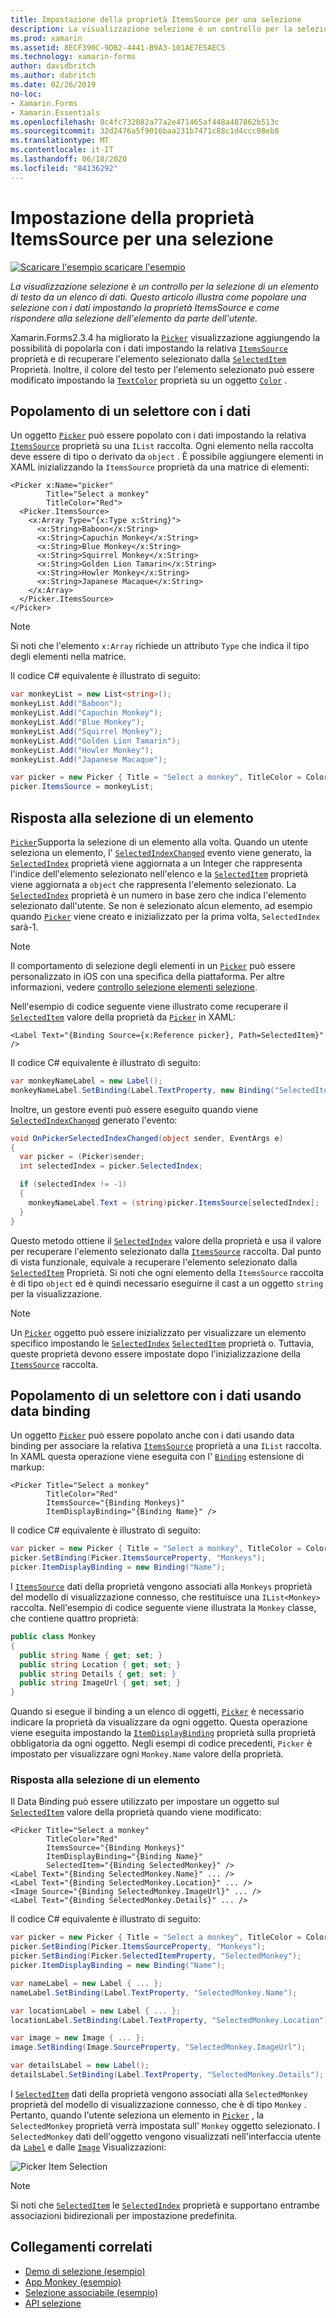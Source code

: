 ```yaml
---
title: Impostazione della proprietà ItemsSource per una selezione
description: La visualizzazione selezione è un controllo per la selezione di un elemento di testo da un elenco di dati. Questo articolo illustra come popolare una selezione con i dati impostando la proprietà ItemsSource e come rispondere alla selezione dell'elemento da parte dell'utente.
ms.prod: xamarin
ms.assetid: 8ECF390C-9DB2-4441-B9A3-101AE7E5AEC5
ms.technology: xamarin-forms
author: davidbritch
ms.author: dabritch
ms.date: 02/26/2019
no-loc:
- Xamarin.Forms
- Xamarin.Essentials
ms.openlocfilehash: 8c4fc732082a77a2e471465af448a487862b513c
ms.sourcegitcommit: 32d2476a5f9016baa231b7471c88c1d4ccc08eb8
ms.translationtype: MT
ms.contentlocale: it-IT
ms.lasthandoff: 06/18/2020
ms.locfileid: "84136292"
---
```

# <a name="setting-a-pickers-itemssource-property"></a>Impostazione della proprietà ItemsSource per una selezione

[![Scaricare ](~/media/shared/download.png) l'esempio scaricare l'esempio](https://docs.microsoft.com/samples/xamarin/xamarin-forms-samples/userinterface-monkeyapppicker)

_La visualizzazione selezione è un controllo per la selezione di un elemento di testo da un elenco di dati. Questo articolo illustra come popolare una selezione con i dati impostando la proprietà ItemsSource e come rispondere alla selezione dell'elemento da parte dell'utente._

Xamarin.Forms2.3.4 ha migliorato la [`Picker`](xref:Xamarin.Forms.Picker) visualizzazione aggiungendo la possibilità di popolarla con i dati impostando la relativa [`ItemsSource`](xref:Xamarin.Forms.Picker.ItemsSource) proprietà e di recuperare l'elemento selezionato dalla [`SelectedItem`](xref:Xamarin.Forms.Picker.SelectedItem) Proprietà. Inoltre, il colore del testo per l'elemento selezionato può essere modificato impostando la [`TextColor`](xref:Xamarin.Forms.Picker.TextColor) proprietà su un oggetto [`Color`](xref:Xamarin.Forms.Color) .

## <a name="populating-a-picker-with-data"></a>Popolamento di un selettore con i dati

Un oggetto [`Picker`](xref:Xamarin.Forms.Picker) può essere popolato con i dati impostando la relativa [`ItemsSource`](xref:Xamarin.Forms.Picker.ItemsSource) proprietà su una `IList` raccolta. Ogni elemento nella raccolta deve essere di tipo o derivato da `object` . È possibile aggiungere elementi in XAML inizializzando la `ItemsSource` proprietà da una matrice di elementi:

```xaml
<Picker x:Name="picker"
        Title="Select a monkey"
        TitleColor="Red">
  <Picker.ItemsSource>
    <x:Array Type="{x:Type x:String}">
      <x:String>Baboon</x:String>
      <x:String>Capuchin Monkey</x:String>
      <x:String>Blue Monkey</x:String>
      <x:String>Squirrel Monkey</x:String>
      <x:String>Golden Lion Tamarin</x:String>
      <x:String>Howler Monkey</x:String>
      <x:String>Japanese Macaque</x:String>
    </x:Array>
  </Picker.ItemsSource>
</Picker>
```

> [!NOTE]
> Si noti che l'elemento `x:Array` richiede un attributo `Type` che indica il tipo degli elementi nella matrice.

Il codice C# equivalente è illustrato di seguito:

```csharp
var monkeyList = new List<string>();
monkeyList.Add("Baboon");
monkeyList.Add("Capuchin Monkey");
monkeyList.Add("Blue Monkey");
monkeyList.Add("Squirrel Monkey");
monkeyList.Add("Golden Lion Tamarin");
monkeyList.Add("Howler Monkey");
monkeyList.Add("Japanese Macaque");

var picker = new Picker { Title = "Select a monkey", TitleColor = Color.Red };
picker.ItemsSource = monkeyList;
```

## <a name="responding-to-item-selection"></a>Risposta alla selezione di un elemento

[`Picker`](xref:Xamarin.Forms.Picker)Supporta la selezione di un elemento alla volta. Quando un utente seleziona un elemento, l' [`SelectedIndexChanged`](xref:Xamarin.Forms.Picker.SelectedIndexChanged) evento viene generato, la [`SelectedIndex`](xref:Xamarin.Forms.Picker.SelectedIndex) proprietà viene aggiornata a un Integer che rappresenta l'indice dell'elemento selezionato nell'elenco e la [`SelectedItem`](xref:Xamarin.Forms.Picker.SelectedItem) proprietà viene aggiornata a `object` che rappresenta l'elemento selezionato. La [`SelectedIndex`](xref:Xamarin.Forms.Picker.SelectedIndex) proprietà è un numero in base zero che indica l'elemento selezionato dall'utente. Se non è selezionato alcun elemento, ad esempio quando [`Picker`](xref:Xamarin.Forms.Picker) viene creato e inizializzato per la prima volta, `SelectedIndex` sarà-1.

> [!NOTE]
> Il comportamento di selezione degli elementi in un [`Picker`](xref:Xamarin.Forms.Picker) può essere personalizzato in iOS con una specifica della piattaforma. Per altre informazioni, vedere [controllo selezione elementi selezione](~/xamarin-forms/platform/ios/picker-selection.md).

Nell'esempio di codice seguente viene illustrato come recuperare il [`SelectedItem`](xref:Xamarin.Forms.Picker.SelectedItem) valore della proprietà da [`Picker`](xref:Xamarin.Forms.Picker) in XAML:

```xaml
<Label Text="{Binding Source={x:Reference picker}, Path=SelectedItem}" />
```

Il codice C# equivalente è illustrato di seguito:

```csharp
var monkeyNameLabel = new Label();
monkeyNameLabel.SetBinding(Label.TextProperty, new Binding("SelectedItem", source: picker));
```

Inoltre, un gestore eventi può essere eseguito quando viene [`SelectedIndexChanged`](xref:Xamarin.Forms.Picker.SelectedIndexChanged) generato l'evento:

```csharp
void OnPickerSelectedIndexChanged(object sender, EventArgs e)
{
  var picker = (Picker)sender;
  int selectedIndex = picker.SelectedIndex;

  if (selectedIndex != -1)
  {
    monkeyNameLabel.Text = (string)picker.ItemsSource[selectedIndex];
  }
}
```

Questo metodo ottiene il [`SelectedIndex`](xref:Xamarin.Forms.Picker.SelectedIndex) valore della proprietà e usa il valore per recuperare l'elemento selezionato dalla [`ItemsSource`](xref:Xamarin.Forms.Picker.ItemsSource) raccolta. Dal punto di vista funzionale, equivale a recuperare l'elemento selezionato dalla [`SelectedItem`](xref:Xamarin.Forms.Picker.SelectedItem) Proprietà. Si noti che ogni elemento della `ItemsSource` raccolta è di tipo `object` ed è quindi necessario eseguirne il cast a un oggetto `string` per la visualizzazione.

> [!NOTE]
> Un [`Picker`](xref:Xamarin.Forms.Picker) oggetto può essere inizializzato per visualizzare un elemento specifico impostando le [`SelectedIndex`](xref:Xamarin.Forms.Picker.SelectedIndex) [`SelectedItem`](xref:Xamarin.Forms.Picker.SelectedItem) proprietà o. Tuttavia, queste proprietà devono essere impostate dopo l'inizializzazione della [`ItemsSource`](xref:Xamarin.Forms.Picker.ItemsSource) raccolta.

## <a name="populating-a-picker-with-data-using-data-binding"></a>Popolamento di un selettore con i dati usando data binding

Un oggetto [`Picker`](xref:Xamarin.Forms.Picker) può essere popolato anche con i dati usando data binding per associare la relativa [`ItemsSource`](xref:Xamarin.Forms.Picker.ItemsSource) proprietà a una `IList` raccolta. In XAML questa operazione viene eseguita con l' [`Binding`](xref:Xamarin.Forms.Xaml.BindingExtension) estensione di markup:

```xaml
<Picker Title="Select a monkey"
        TitleColor="Red"
        ItemsSource="{Binding Monkeys}"
        ItemDisplayBinding="{Binding Name}" />
```

Il codice C# equivalente è illustrato di seguito:

```csharp
var picker = new Picker { Title = "Select a monkey", TitleColor = Color.Red };
picker.SetBinding(Picker.ItemsSourceProperty, "Monkeys");
picker.ItemDisplayBinding = new Binding("Name");
```

I [`ItemsSource`](xref:Xamarin.Forms.Picker.ItemsSource) dati della proprietà vengono associati alla `Monkeys` proprietà del modello di visualizzazione connesso, che restituisce una `IList<Monkey>` raccolta. Nell'esempio di codice seguente viene illustrata la `Monkey` classe, che contiene quattro proprietà:

```csharp
public class Monkey
{
  public string Name { get; set; }
  public string Location { get; set; }
  public string Details { get; set; }
  public string ImageUrl { get; set; }
}
```

Quando si esegue il binding a un elenco di oggetti, [`Picker`](xref:Xamarin.Forms.Picker) è necessario indicare la proprietà da visualizzare da ogni oggetto. Questa operazione viene eseguita impostando la [`ItemDisplayBinding`](xref:Xamarin.Forms.Picker.ItemDisplayBinding) proprietà sulla proprietà obbligatoria da ogni oggetto. Negli esempi di codice precedenti, `Picker` è impostato per visualizzare ogni `Monkey.Name` valore della proprietà.

### <a name="responding-to-item-selection"></a>Risposta alla selezione di un elemento

Il Data Binding può essere utilizzato per impostare un oggetto sul [`SelectedItem`](xref:Xamarin.Forms.Picker.SelectedItem) valore della proprietà quando viene modificato:

```xaml
<Picker Title="Select a monkey"
        TitleColor="Red"
        ItemsSource="{Binding Monkeys}"
        ItemDisplayBinding="{Binding Name}"
        SelectedItem="{Binding SelectedMonkey}" />
<Label Text="{Binding SelectedMonkey.Name}" ... />
<Label Text="{Binding SelectedMonkey.Location}" ... />
<Image Source="{Binding SelectedMonkey.ImageUrl}" ... />
<Label Text="{Binding SelectedMonkey.Details}" ... />
```

Il codice C# equivalente è illustrato di seguito:

```csharp
var picker = new Picker { Title = "Select a monkey", TitleColor = Color.Red };
picker.SetBinding(Picker.ItemsSourceProperty, "Monkeys");
picker.SetBinding(Picker.SelectedItemProperty, "SelectedMonkey");
picker.ItemDisplayBinding = new Binding("Name");

var nameLabel = new Label { ... };
nameLabel.SetBinding(Label.TextProperty, "SelectedMonkey.Name");

var locationLabel = new Label { ... };
locationLabel.SetBinding(Label.TextProperty, "SelectedMonkey.Location");

var image = new Image { ... };
image.SetBinding(Image.SourceProperty, "SelectedMonkey.ImageUrl");

var detailsLabel = new Label();
detailsLabel.SetBinding(Label.TextProperty, "SelectedMonkey.Details");
```

I [`SelectedItem`](xref:Xamarin.Forms.Picker.SelectedItem) dati della proprietà vengono associati alla `SelectedMonkey` proprietà del modello di visualizzazione connesso, che è di tipo `Monkey` . Pertanto, quando l'utente seleziona un elemento in [`Picker`](xref:Xamarin.Forms.Picker) , la `SelectedMonkey` proprietà verrà impostata sull' `Monkey` oggetto selezionato. I `SelectedMonkey` dati dell'oggetto vengono visualizzati nell'interfaccia utente da [`Label`](xref:Xamarin.Forms.Label) e dalle [`Image`](xref:Xamarin.Forms.Image) Visualizzazioni:

![](populating-itemssource-images/monkeys.png "Picker Item Selection")

> [!NOTE]
> Si noti che [`SelectedItem`](xref:Xamarin.Forms.Picker.SelectedItem) le [`SelectedIndex`](xref:Xamarin.Forms.Picker.SelectedIndex) proprietà e supportano entrambe associazioni bidirezionali per impostazione predefinita.

## <a name="related-links"></a>Collegamenti correlati

- [Demo di selezione (esempio)](https://docs.microsoft.com/samples/xamarin/xamarin-forms-samples/userinterface-pickerdemo)
- [App Monkey (esempio)](https://docs.microsoft.com/samples/xamarin/xamarin-forms-samples/userinterface-monkeyapppicker)
- [Selezione associabile (esempio)](https://docs.microsoft.com/samples/xamarin/xamarin-forms-samples/userinterface-bindablepicker)
- [API selezione](xref:Xamarin.Forms.Picker)
